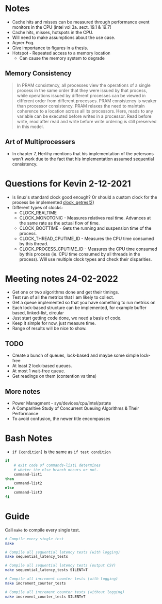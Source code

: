 # Notes
* Cache hits and misses can be measured through performance event monitors in the CPU (intel vol 3a. sect. 19.1 & 19.7)
* Cache hits, misses, hotspots in the CPU.
* Will need to make assumptions about the use case.
* Agner Fog.
* Give importance to figures in a thesis.
* Hotspot - Repeated access to a memory location
    * Can cause the memory system to degrade

##  Memory Consistency
> In PRAM consistency, all processes view the operations of a single process in the same order that they were issued by that process, while operations issued by different processes can be viewed in different order from different processes. PRAM consistency is weaker than processor consistency. PRAM relaxes the need to maintain coherence to a location across all its processors. Here, reads to any variable can be executed before writes in a processor. Read before write, read after read and write before write ordering is still preserved in this model.

## Art of Multiprocessers
* In chapter 7, Herlihy mentions that his implementation of the petersons won't work due to the fact that his implementation assumed sequential consistency.

# Questions for Kevin 2-12-2021
* Is linux's standard clock good enough? Or should a custom clock for the process be implemented [clock_getres(2)](https://man7.org/linux/man-pages/man2/clock_gettime.2.html)
* Different types of clocks:
    * CLOCK_REALTIME
    * CLOCK_MONOTONIC - Measures relatives real time. Advances at the same rate as the actual flow of time.
    * CLOCK_BOOTTIME - Gets the running and suspension time of the process.
    * CLOCK_THREAD_CPUTIME_ID - Measures the CPU time consumed by this thread.
    * CLOCK_PROCESS_CPUTIME_ID - Measures the CPU time consumed by this process (ie. CPU time consumed by all threads in the process).
Will use multiple clock types and check their disparities.

# Meeting notes 24-02-2022
* Get one or two algorithms done and get their timings.
* Test run of all the metrics that I am likely to collect.
* Get a queue implemented so that you have something to run metrics on
* Each lock-based structure can be implemented, for example buffer based, linked-list, circular
* Just start getting code done, we need a basis of code.
* Keep it simple for now, just measure time.
* Range of results will be nice to show.
## TODO
* Create a bunch of queues, 
lock-based and maybe some simple lock-free
* At least 2 lock-based queues.
* At most 1 wait-free queue.
* Get readings on them (contention vs time)

## More notes
* Power Managment - sys/devices/cpu/intel/pstate
* A Comparitive Study of Concurrent Queuing Algorithms & Their Performance
* To avoid confusion, the newer title encompasses 

# Bash Notes
* `if [condition]` is the same as `if test condition`
```bash
if
    # exit code of commands-list1 determines 
    # wheter the else branch occurs or not.
    command-list1 
then
    command-list2
else
    command-list3
fi
```

# Guide
Call `make` to compile every single test.

```bash
# Compile every single test
make

# Compile all sequential latency tests (with logging)
make sequential_latency_tests

# Compile all sequential latency tests (output CSV)
make sequential_latency_tests SILENT=T

# Compile all increment counter tests (with logging)
make increment_counter_tests

# Compile all increment counter tests (without logging)
make increment_counter_tests SILENT=T
```

